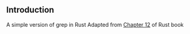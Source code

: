 ## Introduction
A simple version of grep in Rust
Adapted from [Chapter 12](https://doc.rust-lang.org/book/ch12-00-an-io-project.html) of Rust book